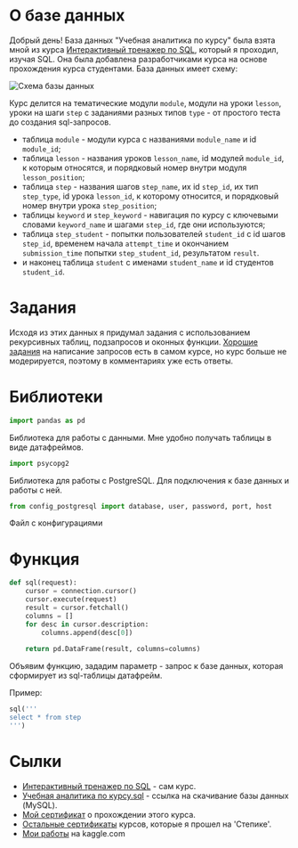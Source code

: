 # О базе данных
Добрый день! База данных "Учебная аналитика по курсу" была взята мной из курса [Интерактивный тренажер по SQL](https://stepik.org/course/63054), который я проходил, изучая SQL. 
Она была добавлена разработчиками курса на основе прохождения курса студентами. База данных имеет схему:

![Схема базы данных](https://ucarecdn.com/df6e64a7-45f3-4914-8d4b-1f2f272a0e40/ "Таблицы базы данных")

Курс делится на тематические модули `module`, модули на уроки  `lesson`, уроки на шаги `step` с заданиями разных типов `type` - от простого теста до создания sql-запросов.
- таблица `module` - модули курса с названиями `module_name` и id `module_id`;
- таблица `lesson` - названия уроков `lesson_name`, id модулей `module_id`, к которым относятся, и порядковый номер внутри модуля `lesson_position`;
- таблица `step` - названия шагов `step_name`, их id `step_id`, их тип `step_type`, id урока `lesson_id`, к которому относится, и порядковый номер внутри урока `step_position`;
- таблицы `keyword` и `step_keyword` - навигация по курсу с ключевыми словами `keyword_name` и шагами `step_id`, где они используются;
- таблица `step_student` - попытки пользователей `student_id` с id шагов `step_id`, временем начала `attempt_time` и окончанием `submission_time` попытки `step_student_id`, 
результатом `result`.
- и наконец таблица `student` с именами `student_name` и id студентов `student_id`.

# Задания

Исходя из этих данных я придумал задания с использованием рекурсивных таблиц, подзапросов и оконных функции. [Хорошие задания](https://stepik.org/lesson/404275/step/1?unit=393473) на написание запросов есть в самом курсе, но курс больше не модерируется,
поэтому в комментариях уже есть ответы.

# Библиотеки

```python
import pandas as pd
```
Библиотека для работы с данными. Мне удобно получать таблицы в виде датафреймов.

```python
import psycopg2
```
Библиотека для работы с PostgreSQL. Для подключения к базе данных и работы с ней.

```python
from config_postgresql import database, user, password, port, host
```
Файл с конфигурациями

# Функция

```python
def sql(request):
    cursor = connection.cursor()
    cursor.execute(request)
    result = cursor.fetchall()
    columns = []
    for desc in cursor.description:
        columns.append(desc[0])
    
    return pd.DataFrame(result, columns=columns)
 ```
 Объявим функцию, зададим параметр - запрос к базе данных, которая сформирует из sql-таблицы датафрейм.
 
 Пример:
 ```python
 sql('''
 select * from step
 ''')
 ```
 
 # Сылки
 
- [Интерактивный тренажер по SQL](https://stepik.org/course/63054) - сам курс.
- [Учебная аналитика по курсу.sql](https://stepik.org/media/attachments/course/63054/lesson_3_5.sql) - ссылка на скачивание базы данных (MySQL).
- [Мой сертификат](https://stepik.org/cert/1309595) о прохождении этого курса.
- [Остальные сертификаты](https://stepik.org/users/357691718/certificates) курсов, которые я прошел на 'Степике'.
- [Мои работы](https://www.kaggle.com/agleev/code) на kaggle.com
